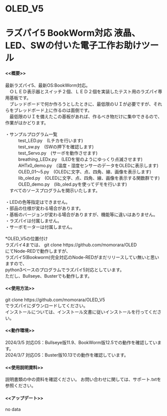 # OLED_V5
# ラズパイ5 BookWorm対応 液晶、LED、SWの付いた電子工作お助けツール

<h4><<概要>></h4>
  最新ラズパイ5、最新OS:BookWorm対応。<br>
　ＯＬＥＤ表示器とスイッチ２個、ＬＥＤ２個を実装したテスト用のラズパイ専用基板です。<br>
　ブレッドボードで何か作ろうとしたときに、最低限のＵＩが必要ですが、それらをブレッドボード上に作るのは面倒です。<br>
　最低限のＵＩを備えたこの基板があれば、作るべき物だけに集中できるので、作業がはかどります。<br>
<br>
 ・サンプルプログラム一覧<br>
　　　test_LED.py　(Lチカを行います)<br>
　　　test_sw.py　(SWの押下を確認します)<br>
　　　test_Servo.py　(サーボを動作させます)<br>
　　　breathing_LEDx.py　(LEDを蛍のようにゆっくり点滅させます)<br>
　　　AHTx0_demo.py　(温度・湿度センサーのデータをOLEDに表示します)<br>
　　　OLED_01〜5.py　(OLEDに文字、点、四角、線、画像を表示します)<br>
　　　lib_oled.py　(OLEDに文字、点、四角、線、画像を表示する関数群です)<br>
　　　OLED_demo.py　(lib_oled.pyを使ってデモを行います)<br>
　すべてのソースプログラムを開示いたします。<br>
<br>
・LEDの色等指定はできません。<br>
・部品の仕様が変わる場合があります。 <br>
・基板のバージョンが変わる場合がありますが、機能等に違いはありません。<br>
・ラズパイは付属しません。<br>
・サーボモーターは付属しません。<br>
<br>
*OLED_V5の位置付け<br>
ラズパイ4までは、
git clone https://github.com/momorara/OLED<br>
にてNode-REDで動作しますが、<br>
ラズパイ5(Bookworm)完全対応のNode-REDがまだリリースしてい無いと思いますので、<br>
python3ベースのプログラムでラズパイ5対応としています。<br>
ただし、Bullseye、Busterでも動作します。<br>

<h4><<使用方法>></h4>
git clone https://github.com/momorara/OLED_V5<br>
でラズパイにダウンロードしてください。<br>
インストールについては、インストール文書に従いインストールを行ってください。<br>

<h4><<動作環境>></h4>
2024/3/5 対応OS：Bullseye版11.9、BookWorm版12.5での動作を確認しています。<br>
2024/3/7 対応OS：Buster版10.13での動作を確認しています。<br>
   
<h4><<使用説明資料>></h4>
説明書類の中の資料を確認ください。
お問い合わせに関しては、サポート.txtを参照ください。

<h4><<アップデート>></h4>
no data<br>
